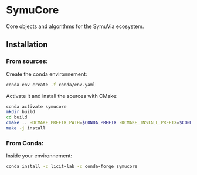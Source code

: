 # SymuCore

Core objects and algorithms for the SymuVia ecosystem.

## Installation

### From sources:

Create the conda environnement:

```bash
conda env create -f conda/env.yaml
```

Activate it and install the sources with CMake:
```bash
conda activate symucore
mkdir build
cd build
cmake .. -DCMAKE_PREFIX_PATH=$CONDA_PREFIX -DCMAKE_INSTALL_PREFIX=$CONDA_PREFIX
make -j install
```

### From Conda:

Inside your environnement:
```bash
conda install -c licit-lab -c conda-forge symucore
```
